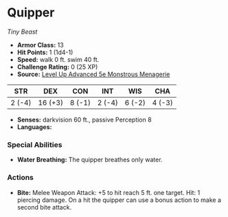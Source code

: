 # Quipper

*Tiny* *Beast*

- **Armor Class:** 13
- **Hit Points:** 1 (1d4-1)
- **Speed:** walk 0 ft. swim 40 ft.
- **Challenge Rating:** 0 (25 XP)
- **Source:** [Level Up Advanced 5e Monstrous Menagerie](https://www.levelup5e.com)

| STR | DEX | CON | INT | WIS | CHA |
| --- | --- | --- | --- | --- | --- |
| 2 (-4) | 16 (+3) | 8 (-1) | 2 (-4) | 6 (-2) | 4 (-3) |

- **Senses:** darkvision 60 ft., passive Perception 8
- **Languages:** 
### Special Abilities
- **Water Breathing:** The quipper breathes only water.
### Actions
- **Bite:** Melee Weapon Attack: +5 to hit  reach 5 ft.  one target. Hit: 1 piercing damage. On a hit  the quipper can use a bonus action to make a second bite attack.

